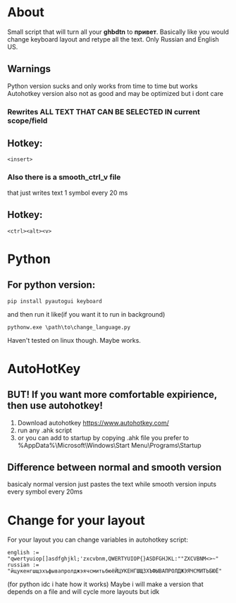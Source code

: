 # About
Small script that will turn all your **ghbdtn** to **привет**. Basically like you would change keyboard layout and retype all the text.
Only Russian and English US. 
## Warnings
Python version sucks and only works from time to time but works
Autohotkey version also not as good and may be optimized but i dont care
### Rewrites ALL TEXT THAT CAN BE SELECTED IN current scope/field
## Hotkey:
```<insert>```

### Also there is a smooth_ctrl_v file
that just writes text 1 symbol every 20 ms 
## Hotkey:
```<ctrl><alt><v>```

# Python
## For python version:
```console
pip install pyautogui keyboard
```
and then run it like(if you want it to run in background) 
```console
pythonw.exe \path\to\change_language.py
```
Haven't tested on linux though. Maybe works.
# AutoHotKey
## BUT! If you want more comfortable expirience, then use autohotkey!
1. Download autohotkey https://www.autohotkey.com/
2. run any .ahk script
3. or you can add to startup by copying .ahk file you prefer to %AppData%\Microsoft\Windows\Start Menu\Programs\Startup
## Difference between normal and smooth version
basicaly normal version just pastes the text while smooth version inputs every symbol every 20ms

# Change for your layout
For your layout you can change variables in autohotkey script: 
```
english := "qwertyuiop[]asdfghjkl;'zxcvbnm,QWERTYUIOP{}ASDFGHJKL:""ZXCVBNM<>~"
russian := "йцукенгшщзхъфывапролджэячсмитьбюёЙЦУКЕНГШЩЗХЪФЫВАПРОЛДЖЭЯЧСМИТЬБЮЁ"
```
(for python idc i hate how it works)
Maybe i will make a version that depends on a file and will cycle more layouts but idk

